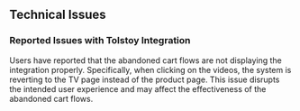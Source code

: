 ## Technical Issues

### Reported Issues with Tolstoy Integration

Users have reported that the abandoned cart flows are not displaying the integration properly. Specifically, when clicking on the videos, the system is reverting to the TV page instead of the product page. This issue disrupts the intended user experience and may affect the effectiveness of the abandoned cart flows.